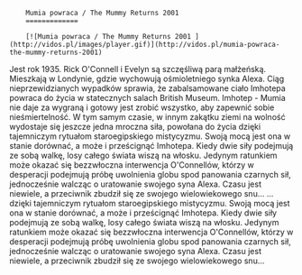 
        Mumia powraca / The Mummy Returns 2001 
        =============
        
        [![Mumia powraca / The Mummy Returns 2001 ](http://vidos.pl/images/player.gif)](http://vidos.pl/mumia-powraca-the-mummy-returns-2001)
        
        
 Jest rok 1935. Rick O'Connell i Evelyn są szczęśliwą parą małżeńską. Mieszkają w Londynie, gdzie wychowują ośmioletniego synka Alexa. Ciąg nieprzewidzianych wypadków sprawia, że zabalsamowane ciało Imhotepa powraca do życia w statecznych salach British Museum. Imhotep - Mumia nie daje za wygraną i gotowy jest zrobić wszystko, aby zapewnić sobie nieśmiertelność. W tym samym czasie, w innym zakątku ziemi na wolność wydostaje się jeszcze jedna mroczna siła, powołana do życia dzięki tajemniczym rytuałom staroegipskiego mistycyzmu. Swoją mocą jest ona w stanie dorównać, a może i prześcignąć Imhotepa. Kiedy dwie siły podejmują ze sobą walkę, losy całego świata wiszą na włosku. Jedynym ratunkiem może okazać się bezzwłoczna interwencja O'Connellów, którzy w desperacji podejmują próbę uwolnienia globu spod panowania czarnych sił, jednocześnie walcząc o uratowanie swojego syna Alexa. Czasu jest niewiele, a przeciwnik zbudził się ze swojego wielowiekowego snu...   ... dzięki tajemniczym rytuałom staroegipskiego mistycyzmu. Swoją mocą jest ona w stanie dorównać, a może i prześcignąć Imhotepa. Kiedy dwie siły podejmują ze sobą walkę, losy całego świata wiszą na włosku. Jedynym ratunkiem może okazać się bezzwłoczna interwencja O'Connellów, którzy w desperacji podejmują próbę uwolnienia globu spod panowania czarnych sił, jednocześnie walcząc o uratowanie swojego syna Alexa. Czasu jest niewiele, a przeciwnik zbudził się ze swojego wielowiekowego snu...
    